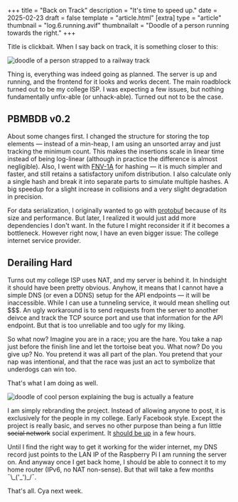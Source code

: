 +++
title = "Back on Track"
description = "It's time to speed up."
date = 2025-02-23
draft = false
template = "article.html"
[extra]
type = "article"
thumbnail = "log.6.running.avif"
thumbnailalt = "Doodle of a person running towards the right."
+++

Title is clickbait. When I say back on track, it is something closer to this:

![doodle of a person strapped to a railway track](/media/log/on-track.avif)

Thing is, everything was indeed going as planned. The server is up and running, and the frontend for it looks and works decent. The main roadblock turned out to be my college ISP. I was expecting a few issues, but nothing fundamentally unfix-able (or unhack-able). Turned out not to be the case.

## PBMBDB v0.2

About some changes first. I changed the structure for storing the top elements — instead of a min-heap, I am using an unsorted array and just tracking the minimum count. This makes the insertions scale in linear time instead of being log-linear (although in practice the difference is almost negligible). Also, I went with [FNV-1A](https://en.wikipedia.org/wiki/Fowler–Noll–Vo_hash_function) for hashing — it is much simpler and faster, and still retains a satisfactory unifom distribution. I also calculate only a single hash and break it into separate parts to simulate multiple hashes. A big speedup for a slight increase in collisions and a very slight degradation in precision.

For data serialization, I originally wanted to go with [protobuf](https://en.wikipedia.org/wiki/Protocol_Buffers) because of its size and performance. But later, I realized it would just add more dependencies I don't want. In the future I might reconsider it if it becomes a bottleneck. However right now, I have an even bigger issue: The college internet service provider.

## Derailing Hard

Turns out my college ISP uses NAT, and my server is behind it. In hindsight it should have been pretty obvious. Anyhow, it means that I cannot have a simple DNS (or even a DDNS) setup for the API endpoints — it will be inaccessible. While I can use a tunneling service, it would mean shelling out $$$. An ugly workaround is to send requests from the server to another deivce and track the TCP source port and use that information for the API endpoint. But that is too unreliable and too ugly for my liking.

So what now? Imagine you are in a race; you are the hare. You take a nap just before the finish line and let the tortoise beat you. What now? Do you give up? No. You pretend it was all part of the plan. You pretend that your nap was intentional, and that the race was just an act to symbolize that underdogs can win too.

That's what I am doing as well.

![doodle of cool person explaining the bug is actually a feature](/media/log/feature-not-bug.avif)

I am simply rebranding the project. Instead of allowing anyone to post, it is exclusively for the people in my college. Early Facebook style. Except the project is really basic, and serves no other purpose than being a fun little ~~social network~~ social experiment. It [should be up](/lab/free-speech) in a few hours.

Until I find the right way to get it working for the wider internet, my DNS record just points to the LAN IP of the Raspberry Pi I am running the server on. And anyway once I get back home, I should be able to connect it to my home router (IPv6, no NAT non-sense). But that will take a few months ¯\\\_(\'\_\')\_/¯.

That's all. Cya next week.
